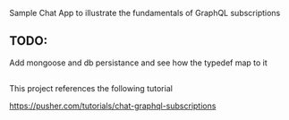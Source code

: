 Sample Chat App to illustrate the fundamentals of
GraphQL subscriptions

## TODO:

Add mongoose and db persistance and see how the typedef map to it


##

This project references the following tutorial

https://pusher.com/tutorials/chat-graphql-subscriptions